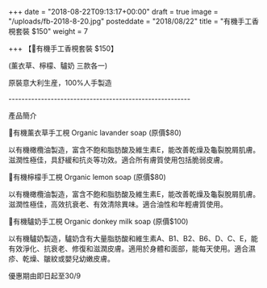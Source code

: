 +++
date = "2018-08-22T09:13:17+00:00"
draft = true
image = "/uploads/fb-2018-8-20.jpg"
posteddate = "2018/08/22"
title = "有機手工香梘套裝 $150"
weight = 7

+++
【📣有機手工香梘套裝 $150】

(薰衣草、檸檬、驢奶 三款各一)

原裝意大利生産，100%人手製造

\--------------------------------------------------------

產品簡介

🌸有機薰衣草手工梘 Organic lavander soap (原價$80)

以有機橄欖油製造，富含不飽和脂肪酸及維生素E，能改善乾燥及龜裂脫屑肌膚。滋潤性極佳，具舒緩和抗炎等功效。適合所有膚質使用包括脆弱皮膚。

🍋有機檸檬手工梘 Organic lemon soap (原價$80)

以有機橄欖油製造，富含不飽和脂肪酸及維生素E，能改善乾燥及龜裂脫屑肌膚。滋潤性極佳，高效抗衰老、有效清除異味。適合油性和年輕膚質使用。

🥛有機驢奶手工梘 Organic donkey milk soap (原價$100)

以有機驢奶製造，驢奶含有大量脂肪酸和維生素A、B1、B2、B6、D、C、E，能有效淨化、抗衰老、修復和滋潤皮膚。適用於身體和面部，能每天使用。適合濕疹、乾燥、皺紋或嬰兒幼嫩皮膚。

優惠期由即日起至30/9